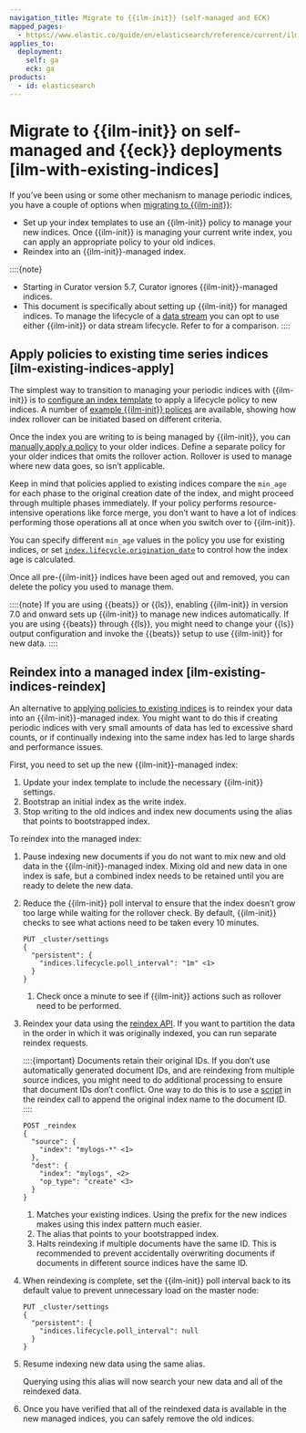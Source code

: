 ```yaml
---
navigation_title: Migrate to {{ilm-init}} (self-managed and ECK)
mapped_pages:
  - https://www.elastic.co/guide/en/elasticsearch/reference/current/ilm-with-existing-indices.html
applies_to:
  deployment:
    self: ga
    eck: ga
products:
  - id: elasticsearch
---
```


# Migrate to {{ilm-init}} on self-managed and {{eck}} deployments [ilm-with-existing-indices]

If you’ve been using [](/manage-data/lifecycle/curator.md) or some other mechanism to manage periodic indices, you have a couple of options when [migrating to {{ilm-init}}](./migrate-index-management.md):

* Set up your index templates to use an {{ilm-init}} policy to manage your new indices. Once {{ilm-init}} is managing your current write index, you can apply an appropriate policy to your old indices.
* Reindex into an {{ilm-init}}-managed index.

::::{note}
* Starting in Curator version 5.7, Curator ignores {{ilm-init}}-managed indices.
* This document is specifically about setting up {{ilm-init}} for managed indices. To manage the lifecycle of a [data stream](/manage-data/data-store/data-streams.md) you can opt to use either {{ilm-init}} or data stream lifecycle. Refer to [](/manage-data/lifecycle.md) for a comparison.
::::



## Apply policies to existing time series indices [ilm-existing-indices-apply]

The simplest way to transition to managing your periodic indices with {{ilm-init}} is to [configure an index template](configure-lifecycle-policy.md#apply-policy-template) to apply a lifecycle policy to new indices. A number of [example {{ilm-init}} polices](elasticsearch://reference/elasticsearch/index-lifecycle-actions/ilm-rollover.md#ilm-rollover-ex) are available, showing how index rollover can be initiated based on different criteria.

Once the index you are writing to is being managed by {{ilm-init}}, you can [manually apply a policy](/manage-data/lifecycle/index-lifecycle-management/policy-apply.md) to your older indices. Define a separate policy for your older indices that omits the rollover action. Rollover is used to manage where new data goes, so isn’t applicable.

Keep in mind that policies applied to existing indices compare the `min_age` for each phase to the original creation date of the index, and might proceed through multiple phases immediately. If your policy performs resource-intensive operations like force merge, you don’t want to have a lot of indices performing those operations all at once when you switch over to {{ilm-init}}.

You can specify different `min_age` values in the policy you use for existing indices, or set [`index.lifecycle.origination_date`](elasticsearch://reference/elasticsearch/configuration-reference/index-lifecycle-management-settings.md#index-lifecycle-origination-date) to control how the index age is calculated.

Once all pre-{{ilm-init}} indices have been aged out and removed, you can delete the policy you used to manage them.

::::{note}
If you are using {{beats}} or {{ls}}, enabling {{ilm-init}} in version 7.0 and onward sets up {{ilm-init}} to manage new indices automatically. If you are using {{beats}} through {{ls}}, you might need to change your {{ls}} output configuration and invoke the {{beats}} setup to use {{ilm-init}} for new data.
::::



## Reindex into a managed index [ilm-existing-indices-reindex]

An alternative to [applying policies to existing indices](#ilm-existing-indices-apply) is to reindex your data into an {{ilm-init}}-managed index. You might want to do this if creating periodic indices with very small amounts of data has led to excessive shard counts, or if continually indexing into the same index has led to large shards and performance issues.

First, you need to set up the new {{ilm-init}}-managed index:

1. Update your index template to include the necessary {{ilm-init}} settings.
2. Bootstrap an initial index as the write index.
3. Stop writing to the old indices and index new documents using the alias that points to bootstrapped index.

To reindex into the managed index:

1. Pause indexing new documents if you do not want to mix new and old data in the {{ilm-init}}-managed index. Mixing old and new data in one index is safe, but a combined index needs to be retained until you are ready to delete the new data.
2. Reduce the {{ilm-init}} poll interval to ensure that the index doesn’t grow too large while waiting for the rollover check. By default, {{ilm-init}} checks to see what actions need to be taken every 10 minutes.

    ```console
    PUT _cluster/settings
    {
      "persistent": {
        "indices.lifecycle.poll_interval": "1m" <1>
      }
    }
    ```

    1. Check once a minute to see if {{ilm-init}} actions such as rollover need to be performed.

3. Reindex your data using the [reindex API](https://www.elastic.co/docs/api/doc/elasticsearch/operation/operation-reindex). If you want to partition the data in the order in which it was originally indexed, you can run separate reindex requests.

    ::::{important}
    Documents retain their original IDs. If you don’t use automatically generated document IDs, and are reindexing from multiple source indices, you might need to do additional processing to ensure that document IDs don’t conflict. One way to do this is to use a [script](https://www.elastic.co/docs/api/doc/elasticsearch/operation/operation-reindex) in the reindex call to append the original index name to the document ID.
    ::::


    ```console
    POST _reindex
    {
      "source": {
        "index": "mylogs-*" <1>
      },
      "dest": {
        "index": "mylogs", <2>
        "op_type": "create" <3>
      }
    }
    ```

    1. Matches your existing indices. Using the prefix for the new indices makes using this index pattern much easier.
    2. The alias that points to your bootstrapped index.
    3. Halts reindexing if multiple documents have the same ID. This is recommended to prevent accidentally overwriting documents if documents in different source indices have the same ID.

4. When reindexing is complete, set the {{ilm-init}} poll interval back to its default value to prevent unnecessary load on the master node:

    ```console
    PUT _cluster/settings
    {
      "persistent": {
        "indices.lifecycle.poll_interval": null
      }
    }
    ```

5. Resume indexing new data using the same alias.

    Querying using this alias will now search your new data and all of the reindexed data.

6. Once you have verified that all of the reindexed data is available in the new managed indices, you can safely remove the old indices.
